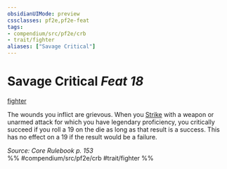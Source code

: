 ```yaml
---
obsidianUIMode: preview
cssclasses: pf2e,pf2e-feat
tags:
- compendium/src/pf2e/crb
- trait/fighter
aliases: ["Savage Critical"]
---
```

# Savage Critical  *Feat 18*  
[fighter](rules/traits/fighter.md "Fighter Class Trait")  


The wounds you inflict are grievous. When you [Strike](rules/actions/strike.md) with a weapon or unarmed attack for which you have legendary proficiency, you critically succeed if you roll a 19 on the die as long as that result is a success. This has no effect on a 19 if the result would be a failure.

*Source: Core Rulebook p. 153*  
%% #compendium/src/pf2e/crb #trait/fighter %%